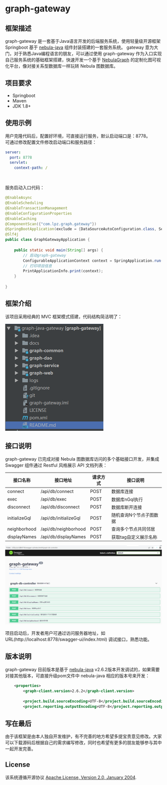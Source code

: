 # graph-gateway
## 框架描述
graph-gateway 是一套基于Java语言开发的后端服务系统，使用轻量级开源框架 Springboot 基于 [nebula-java](https://github.com/vesoft-inc/nebula-java) 组件封装搭建的一套服务系统。
gateway 意为大门，对于熟悉Java编程语言的朋友，可以通过使用 graph-gateway 作为入口实现自己服务系统的基础框架搭建，快速开发一个基于 [NebulaGraph](https://github.com/vesoft-inc/nebula) 的定制化图可视化平台，像对接关系型数据库一样玩转 Nebula 图数据库。

## 项目要求
- Springboot
- Maven
- JDK 1.8+

## 使用示例
用户克隆代码后，配置好环境，可直接运行服务，默认启动端口是：8778。
<br/>
可通过修改配置文件修改启动端口和服务路径：
```yml
server:
  port: 8778
  servlet:
    context-path: /
```

<br/>

服务启动入口代码：
```java
@EnableAsync
@EnableScheduling
@EnableTransactionManagement
@EnableConfigurationProperties
@EnableCaching
@ComponentScan({"com.lpz.graph.gateway"})
@SpringBootApplication(exclude = {DataSourceAutoConfiguration.class, SecurityAutoConfiguration.class})
@Slf4j
public class GraphGatewayApplication {

    public static void main(String[] args) {
        // 启动graph-gateway
        ConfigurableApplicationContext context = SpringApplication.run(GraphGatewayApplication.class, args);
        // 打印项目信息
        PrintApplicationInfo.print(context);
    }

}
```

## 框架介绍
该项目采用经典的 MVC 框架模式搭建，代码结构简洁明了：

![图片](https://github.com/mathlpz/graph-gateway/blob/master/docs/mvc-framework.png)

## 接口说明
graph-gateway 已完成对接 Nebula 图数据库访问的多个基础接口开发，并集成 Swagger 组件通过 Restful 风格展示 API 文档列表：

| 接口名称       | 接口地址              | 请求方式  | 接口说明                | 
|---------------|-----------------------|----------|-------------------------|
| connect       | /api/db/connect       | POST     | 数据库连接               |
| exec          | /api/db/exec          | POST     | 数据库nGql执行           |
| disconnect    | /api/db/disconnect    | POST     | 数据库断开连接           |
| initializeGql | /api/db/initializeGql | POST     | 随机查询N个节点子图数据   |
| neighborhood  | /api/db/neighborhood  | POST     | 查询多个节点共同邻居      |
| displayNames  | /api/db/displayNames  | POST     | 获取tag自定义展示名称     |

![图片](https://github.com/mathlpz/graph-gateway/blob/master/docs/interface-intro.png)

项目启动后，开发者用户可通过访问服务器地址，如 URL(http://localhost:8778/swagger-ui/index.html) 调试接口，熟悉功能。

## 版本说明
graph-gateway 目前版本是基于 [nebula-java](https://github.com/vesoft-inc/nebula-java) v2.6.2版本开发调试的，如果需要对接其他版本，可直接升级pom文件中 nebula-java 相应的版本号来开发：
```xml
    <properties>
        <graph-client.version>2.6.2</graph-client.version>

        <project.build.sourceEncoding>UTF-8</project.build.sourceEncoding>
        <project.reporting.outputEncoding>UTF-8</project.reporting.outputEncoding>
```

## 写在最后
由于该框架是由本人独自开发维护，有不完善的地方希望多提宝贵意见修改。大家可以下载源码后根据自己的需求编写修改，同时也希望有更多的朋友能够参与其中一起开发完善。

## License
该系统遵循开源协议 [Apache License, Version 2.0, January 2004](https://www.apache.org/licenses/LICENSE-2.0).

